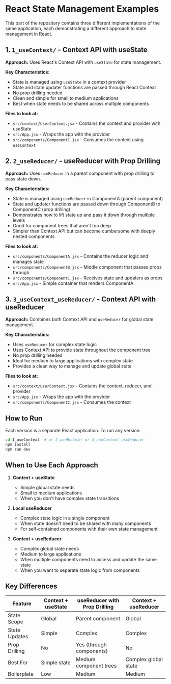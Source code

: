 # React State Management Examples

This part of the repository contains three different implementations of the same application, each demonstrating a different approach to state management in React.

## 1. `1_useContext/` - Context API with useState

**Approach:** Uses React's Context API with `useState` for state management.

**Key Characteristics:**

- State is managed using `useState` in a context provider
- State and state updater functions are passed through React Context
- No prop drilling needed
- Clean and simple for small to medium applications
- Best when state needs to be shared across multiple components

**Files to look at:**

- `src/context/UserContext.jsx` - Contains the context and provider with useState
- `src/App.jsx` - Wraps the app with the provider
- `src/components/ComponentC.jsx` - Consumes the context using `useContext`

## 2. `2_useReducer/` - useReducer with Prop Drilling

**Approach:** Uses `useReducer` in a parent component with prop drilling to pass state down.

**Key Characteristics:**

- State is managed using `useReducer` in ComponentA (parent component)
- State and updater functions are passed down through ComponentB to ComponentC (prop drilling)
- Demonstrates how to lift state up and pass it down through multiple levels
- Good for component trees that aren't too deep
- Simpler than Context API but can become cumbersome with deeply nested components

**Files to look at:**

- `src/components/ComponentA.jsx` - Contains the reducer logic and manages state
- `src/components/ComponentB.jsx` - Middle component that passes props through
- `src/components/ComponentC.jsx` - Receives state and updaters as props
- `src/App.jsx` - Simple container that renders ComponentA

## 3. `3_useContext_useReducer/` - Context API with useReducer

**Approach:** Combines both Context API and `useReducer` for global state management.

**Key Characteristics:**

- Uses `useReducer` for complex state logic
- Uses Context API to provide state throughout the component tree
- No prop drilling needed
- Ideal for medium to large applications with complex state
- Provides a clean way to manage and update global state

**Files to look at:**

- `src/context/UserContext.jsx` - Contains the context, reducer, and provider
- `src/App.jsx` - Wraps the app with the provider
- `src/components/ComponentC.jsx` - Consumes the context

## How to Run

Each version is a separate React application. To run any version:

```bash
cd 1_useContext  # or 2_useReducer or 3_useContext_useReducer
npm install
npm run dev
```

## When to Use Each Approach

1. **Context + useState**

   - Simple global state needs
   - Small to medium applications
   - When you don't have complex state transitions

2. **Local useReducer**

   - Complex state logic in a single component
   - When state doesn't need to be shared with many components
   - For self-contained components with their own state management

3. **Context + useReducer**
   - Complex global state needs
   - Medium to large applications
   - When multiple components need to access and update the same state
   - When you want to separate state logic from components

## Key Differences

| Feature       | Context + useState | useReducer with Prop Drilling | Context + useReducer |
| ------------- | ------------------ | ----------------------------- | -------------------- |
| State Scope   | Global             | Parent component              | Global               |
| State Updates | Simple             | Complex                       | Complex              |
| Prop Drilling | No                 | Yes (through components)      | No                   |
| Best For      | Simple state       | Medium component trees        | Complex global state |
| Boilerplate   | Low                | Medium                        | Medium               |
